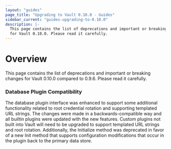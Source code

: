 ```yaml
---
layout: "guides"
page_title: "Upgrading to Vault 0.10.0 - Guides"
sidebar_current: "guides-upgrading-to-0.10.0"
description: |-
  This page contains the list of deprecations and important or breaking changes
  for Vault 0.10.0. Please read it carefully.
---
```


# Overview

This page contains the list of deprecations and important or breaking changes
for Vault 0.10.0 compared to 0.9.6. Please read it carefully.

### Database Plugin Compatibility

The database plugin interface was enhanced to support some additional
functionality related to root credential rotation and supporting templated 
URL strings. The changes were made in a backwards-compatible way and all 
builtin plugins were updated with the new features. Custom plugins not built
into Vault will need to be upgraded to support templated URL strings and 
root rotation. Additionally, the Initialize method was deprecated in favor 
of a new Init method that supports configuration modifications that occur in
the plugin back to the primary data store.
